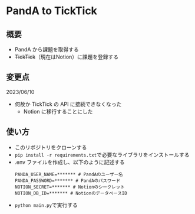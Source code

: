 # PandA to TickTick

## 概要

-   PandA から課題を取得する
-   ~~TickTick~~（現在はNotion）に課題を登録する

## 変更点

2023/06/10

-   何故か TickTick の API に接続できなくなった
    -   Notion に移行することにした

## 使い方

-   このリポジトリをクローンする
-   `pip install -r requirements.txt`で必要なライブラリをインストールする
-   .env ファイルを作成し、以下のように記述する
    ```
    PANDA_USER_NAME=******* # PandAのユーザー名
    PANDA_PASSWORD=******* # PandAのパスワード
    NOTION_SECRET=******* # Notionのシークレット
    NOTION_DB_ID=******* # NotionのデータベースID
    ```
-   `python main.py`で実行する
